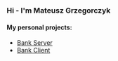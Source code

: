 
### Hi - I'm Mateusz Grzegorczyk
 
#### My personal projects:
- [Bank Server](https://github.com/matigrzegor/bank-server)
- [Bank Client](https://github.com/matigrzegor/bank-client)
